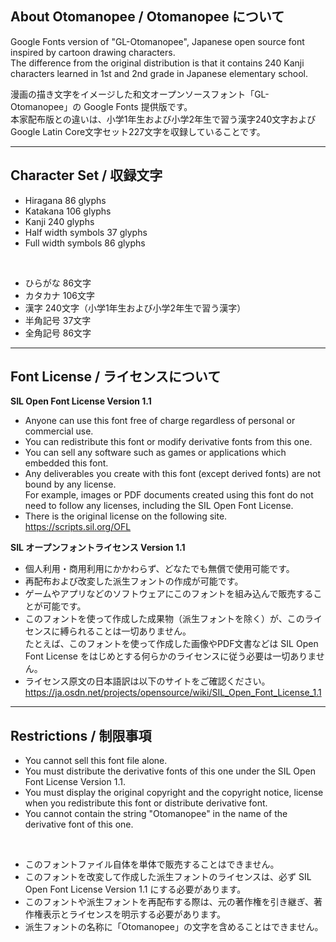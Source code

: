 ## About Otomanopee / Otomanopee について

Google Fonts version of "GL-Otomanopee", Japanese open source font inspired by cartoon drawing characters.  
The difference from the original distribution is that it contains 240 Kanji characters learned in 1st and 2nd grade in Japanese elementary school.

漫画の描き文字をイメージした和文オープンソースフォント「GL-Otomanopee」の Google Fonts 提供版です。  
本家配布版との違いは、小学1年生および小学2年生で習う漢字240文字およびGoogle Latin Core文字セット227文字を収録していることです。

******

## Character Set / 収録文字

* Hiragana 86 glyphs
* Katakana 106 glyphs
* Kanji 240 glyphs
* Half width symbols 37 glyphs
* Full width symbols 86 glyphs

<br/>

* ひらがな 86文字
* カタカナ 106文字
* 漢字 240文字（小学1年生および小学2年生で習う漢字）
* 半角記号 37文字
* 全角記号 86文字

******

## Font License / ライセンスについて

**SIL Open Font License Version 1.1**

* Anyone can use this font free of charge regardless of personal or commercial use.
* You can redistribute this font or modify derivative fonts from this one.
* You can sell any software such as games or applications which embedded this font.
* Any deliverables you create with this font (except derived fonts) are not bound by any license.  
For example, images or PDF documents created using this font do not need to follow any licenses, including the SIL Open Font License.
* There is the original license on the following site.  
https://scripts.sil.org/OFL

**SIL オープンフォントライセンス Version 1.1**

* 個人利用・商用利用にかかわらず、どなたでも無償で使用可能です。
* 再配布および改変した派生フォントの作成が可能です。
* ゲームやアプリなどのソフトウェアにこのフォントを組み込んで販売することが可能です。
* このフォントを使って作成した成果物（派生フォントを除く）が、このライセンスに縛られることは一切ありません。  
たとえば、このフォントを使って作成した画像やPDF文書などは SIL Open Font License をはじめとする何らかのライセンスに従う必要は一切ありません。
* ライセンス原文の日本語訳は以下のサイトをご確認ください。  
https://ja.osdn.net/projects/opensource/wiki/SIL_Open_Font_License_1.1

******

## Restrictions / 制限事項

* You cannot sell this font file alone.
* You must distribute the derivative fonts of this one under the SIL Open Font License Version 1.1.
* You must display the original copyright and the copyright notice, license when you redistribute this font or distribute derivative font.
* You cannot contain the string "Otomanopee" in the name of the derivative font of this one.

<br/>

* このフォントファイル自体を単体で販売することはできません。
* このフォントを改変して作成した派生フォントのライセンスは、必ず SIL Open Font License Version 1.1 にする必要があります。
* このフォントや派生フォントを再配布する際は、元の著作権を引き継ぎ、著作権表示とライセンスを明示する必要があります。
* 派生フォントの名称に「Otomanopee」の文字を含めることはできません。
